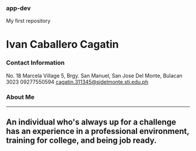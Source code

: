 ### app-dev
My first repository
# Ivan Caballero Cagatin

### Contact Information
No. 18 Marcela Village 5, Brgy. San Manuel, San Jose Del Monte, Bulacan 3023
09277550594
cagatin.311345@sjdelmonte.sti.edu.ph

### About Me
---
An individual who's always up for a challenge has an experience in a professional environment, training for college, and being job ready. 
---
